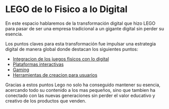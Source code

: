 # LEGO de lo Fisico a lo Digital
En este espacio hablaremos de la transformación digital que hizo LEGO para pasar de ser una empresa tradicional a un gigante digital sin perder su esencia.

Los puntos claves para esta transformación fue impulsar una estrategia digital de manera global donde destacan los siguientes puntos:
- [Integracion de los juegos fisicos con lo digital](https://franfalcon94.github.io/Fisico-digital/)
- [Plataformas interactivas](https://franfalcon94.github.io/Plataformas-interactivas/)
- [Gaming](https://franfalcon94.github.io/Gaming/)
- [Herramientas de creacion para usuarios](https://franfalcon94.github.io/Creacion-de-usuario/)

Gracias a estos puntos Lego no solo ha conseguido mantener su esencia, acercando todo su contenido a los mas pequeños, sino que tambien ha conectado con las nuevas generaciones sin perder el valor educativo y creativo de los productos que venden.
